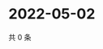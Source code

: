 # 2022-05-02

共 0 条

<!-- BEGIN WEIBO -->
<!-- 最后更新时间 Mon May 02 2022 13:28:45 GMT+0800 (China Standard Time) -->

<!-- END WEIBO -->
